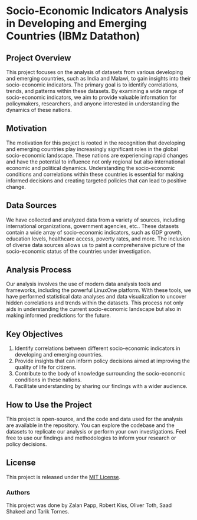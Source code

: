 # Socio-Economic Indicators Analysis in Developing and Emerging Countries (IBMz Datathon)

## Project Overview

This project focuses on the analysis of datasets from various developing and emerging countries, such as India and Malawi, to gain insights into their socio-economic indicators. The primary goal is to identify correlations, trends, and patterns within these datasets. By examining a wide range of socio-economic indicators, we aim to provide valuable information for policymakers, researchers, and anyone interested in understanding the dynamics of these nations.

## Motivation

The motivation for this project is rooted in the recognition that developing and emerging countries play increasingly significant roles in the global socio-economic landscape. These nations are experiencing rapid changes and have the potential to influence not only regional but also international economic and political dynamics. Understanding the socio-economic conditions and correlations within these countries is essential for making informed decisions and creating targeted policies that can lead to positive change.

## Data Sources

We have collected and analyzed data from a variety of sources, including international organizations, government agencies, etc.. These datasets contain a wide array of socio-economic indicators, such as GDP growth, education levels, healthcare access, poverty rates, and more. The inclusion of diverse data sources allows us to paint a comprehensive picture of the socio-economic status of the countries under investigation.

## Analysis Process

Our analysis involves the use of modern data analysis tools and frameworks, including the powerful LinuxOne platform. With these tools, we have performed statistical data analyses and data visualization to uncover hidden correlations and trends within the datasets. This process not only aids in understanding the current socio-economic landscape but also in making informed predictions for the future.

## Key Objectives

1. Identify correlations between different socio-economic indicators in developing and emerging countries.
2. Provide insights that can inform policy decisions aimed at improving the quality of life for citizens.
3. Contribute to the body of knowledge surrounding the socio-economic conditions in these nations.
4. Facilitate understanding by sharing our findings with a wider audience.

## How to Use the Project

This project is open-source, and the code and data used for the analysis are available in the repository. You can explore the codebase and the datasets to replicate our analysis or perform your own investigations. Feel free to use our findings and methodologies to inform your research or policy decisions.

## License

This project is released under the [MIT License](LICENSE).


### Authors
This project was done by Zalan Papp, Robert Kiss, Oliver Toth, Saad Shakeel and Tarik Tornes.
